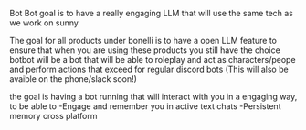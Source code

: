 Bot Bot goal is to have a really engaging LLM that will use the same tech as we work on sunny

The goal for all products under bonelli is to have a open LLM feature to ensure that when you are using these products you still have the choice botbot will be a bot that will be able to roleplay and act as characters/peope and perform actions that exceed for regular discord bots (This will also be avaible on the phone/slack soon!)

the goal is having a bot running that will interact with you in a engaging way, to be able to 
-Engage and remember you in active text chats
-Persistent memory cross platform
